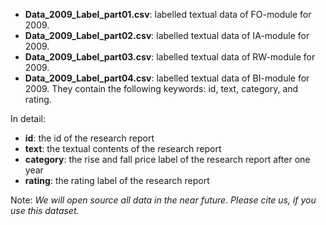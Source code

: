 * **Data_2009_Label_part01.csv**: labelled textual data of FO-module for 2009.
* **Data_2009_Label_part02.csv**: labelled textual data of IA-module for 2009.
* **Data_2009_Label_part03.csv**: labelled textual data of RW-module for 2009.
* **Data_2009_Label_part04.csv**: labelled textual data of BI-module for 2009.
They contain the following keywords: id, text, category, and rating.

In detail:
* **id**: the id of the research report
* **text**: the textual contents of the research report
* **category**: the rise and fall price label of the research report after one year
* **rating**: the rating label of the research report

Note: *We will open source all data in the near future. Please cite us, if you use this dataset.*
